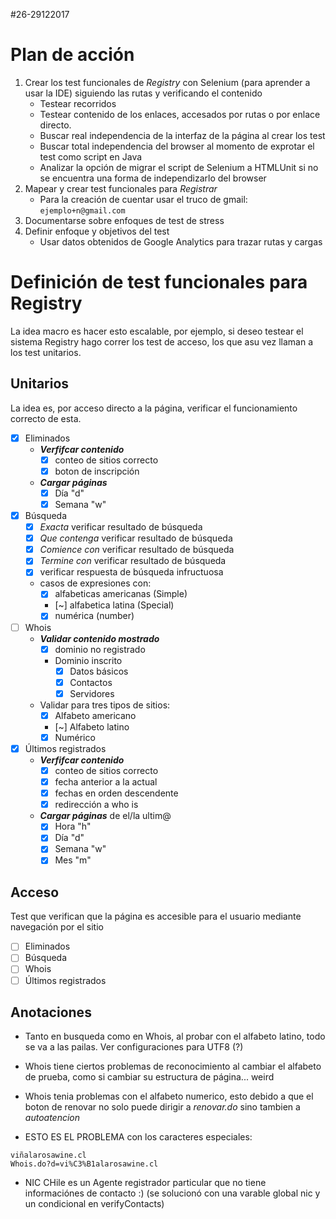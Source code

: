 #26-29122017

# Plan de acción
1. Crear los test funcionales de *Registry* con Selenium (para aprender a usar la IDE) siguiendo las rutas y verificando el contenido
	- Testear recorridos
	- Testear contenido de los enlaces, accesados por rutas o por enlace directo.
	- Buscar real independencia de la interfaz de la página al crear los test
	- Buscar total independencia del browser al momento de exprotar el test como script en Java
	- Analizar la opción de migrar el script de Selenium a HTMLUnit si no se encuentra una forma de independizarlo del browser
2. Mapear y crear test funcionales para *Registrar*
	- Para la creación de cuentar usar el truco de gmail: ```ejemplo+n@gmail.com```
3. Documentarse sobre enfoques de test de stress
4. Definir enfoque y objetivos del test
	- Usar datos obtenidos de Google Analytics para trazar rutas y cargas

# Definición de test funcionales para Registry
La idea macro es hacer esto escalable, por ejemplo, si deseo testear el sistema Registry hago correr los test de acceso, los que asu vez llaman a los test unitarios.

## Unitarios
La idea es, por acceso directo a la página, verificar el funcionamiento correcto de esta.
- [x] Eliminados
	- ***Verfifcar contenido***
		- [x] conteo de sitios correcto
		- [x] boton de inscripción
	- ***Cargar páginas***
		- [x] Día "d"
		- [x] Semana "w"
- [x] Búsqueda 
	- [x] *Exacta* verificar resultado de búsqueda
	- [x] *Que contenga* verificar resultado de búsqueda
	- [x] *Comience con* verificar resultado de búsqueda
	- [x] *Termine con* verificar resultado de búsqueda
	- [x] verificar respuesta de búsqueda infructuosa
	- casos de expresiones con:
		- [x] alfabeticas americanas (Simple)
		- [~] alfabetica latina (Special)
		- [x] numérica (number)
- [ ] Whois
	- ***Validar contenido mostrado***
		- [x] dominio no registrado
		- Dominio inscrito
			- [x] Datos básicos
			- [x] Contactos
			- [x] Servidores
	- Validar para tres tipos de sitios:
		- [x] Alfabeto americano
		- [~] Alfabeto latino
		- [x] Numérico
- [x] Últimos registrados 
	- ***Verfifcar contenido***
		- [x] conteo de sitios correcto
		- [x] fecha anterior a la actual
		- [x] fechas en orden descendente
		- [x] redirección a who is
	- ***Cargar páginas*** de el/la ultim@ 
		- [x] Hora "h"
		- [x] Día "d"
		- [x] Semana "w"
		- [x] Mes "m"

## Acceso
Test que verifican que la página es accesible para el usuario mediante navegación por el sitio
- [ ] Eliminados
- [ ] Búsqueda
- [ ] Whois
- [ ] Últimos registrados

## Anotaciones
- Tanto en busqueda como en Whois, al probar con el alfabeto latino, todo se va a las pailas. Ver configuraciones para UTF8 (?)
- Whois tiene ciertos problemas de reconocimiento al cambiar el alfabeto de prueba, como si cambiar su estructura de página... weird
- Whois tenia problemas con el alfabeto numerico, esto debido a que el boton de renovar no solo puede dirigir a _renovar.do_ sino tambien a _autoatencion_

- ESTO ES EL PROBLEMA con los caracteres especiales:
```
viñalarosawine.cl
Whois.do?d=vi%C3%B1alarosawine.cl
```

- NIC CHile es un Agente registrador particular que no tiene informaciónes de contacto :) (se solucionó con una varable global nic y un condicional en verifyContacts)